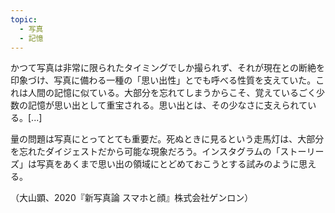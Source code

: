 ```yaml
---
topic:
  - 写真
  - 記憶
---
```

かつて写真は非常に限られたタイミングでしか撮られず、それが現在との断絶を印象づけ、写真に備わる一種の「思い出性」とでも呼べる性質を支えていた。これは人間の記憶に似ている。大部分を忘れてしまうからこそ、覚えているごく少数の記憶が思い出として重宝される。思い出とは、その少なさに支えられている。\[...]

量の問題は写真にとってとても重要だ。死ぬときに見るという走馬灯は、大部分を忘れたダイジェストだから可能な現象だろう。インスタグラムの「ストーリーズ」は写真をあくまで思い出の領域にとどめておこうとする試みのように思える。

（大山顕、2020『新写真論 スマホと顔』株式会社ゲンロン）